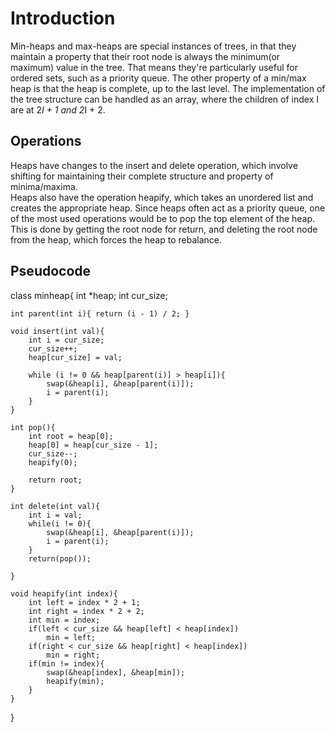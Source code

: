 # Introduction

Min-heaps and max-heaps are special instances of trees, in that they maintain a property that their root node is always the minimum(or maximum) value in the tree.  That means they're particularly useful for ordered sets, such as a priority queue.  The other property of a min/max heap is that the heap is complete, up to the last level.  The implementation of the tree structure can be handled as an array, where the children of index I are at 2*I + 1 and 2*I + 2.


## Operations

Heaps have changes to the insert and delete operation, which involve shifting for maintaining their complete structure and property of minima/maxima.  
Heaps also have the operation heapify, which takes an unordered list and creates the appropriate heap.
Since heaps often act as a priority queue, one of the most used operations would be to pop the top element of the heap.  This is done by getting the root node for return, and deleting the root node from the heap, which forces the heap to rebalance.

## Pseudocode

class minheap{
    int *heap;
    int cur_size;

    int parent(int i){ return (i - 1) / 2; }

    void insert(int val){
        int i = cur_size;
        cur_size++;
        heap[cur_size] = val;

        while (i != 0 && heap[parent(i)] > heap[i]){
            swap(&heap[i], &heap[parent(i)]);
            i = parent(i);
        }
    }

    int pop(){
        int root = heap[0];
        heap[0] = heap[cur_size - 1];
        cur_size--;
        heapify(0);

        return root;
    }
    
    int delete(int val){
        int i = val;
        while(i != 0){
            swap(&heap[i], &heap[parent(i)]);
            i = parent(i);
        }
        return(pop());

    }

    void heapify(int index){
        int left = index * 2 + 1;
        int right = index * 2 + 2;
        int min = index;
        if(left < cur_size && heap[left] < heap[index])
            min = left;
        if(right < cur_size && heap[right] < heap[index])
            min = right;
        if(min != index){
            swap(&heap[index], &heap[min]);
            heapify(min);
        }
    }
}

